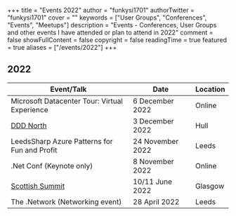 +++
title = "Events 2022"
author = "funkysi1701"
authorTwitter = "funkysi1701"
cover = ""
keywords = ["User Groups", "Conferences", "Events", "Meetups"]
description = "Events - Conferences, User Groups and other events I have attended or plan to attend in 2022"
comment = false
showFullContent = false
copyright = false
readingTime = true
featured = true
aliases = ["/events/2022"]
+++

## 2022

| Event/Talk                                         | Date             | Location |
|----------------------------------------------------|------------------|----------|
| Microsoft Datacenter Tour: Virtual Experience      | 6 December 2022  | Online   |
| [DDD North](/posts/2022/ddd-north)                 | 3 December 2022  | Hull     |
| LeedsSharp Azure Patterns for Fun and Profit       | 24 November 2022 | Leeds    |
| .Net Conf (Keynote only)                           | 8 November 2022  | Online   |
| [Scottish Summit](/posts/2022/scottishsummit/)     | 10/11 June 2022  | Glasgow  |
| The .Network (Networking event)                    | 28 April 2022    | Leeds    |
